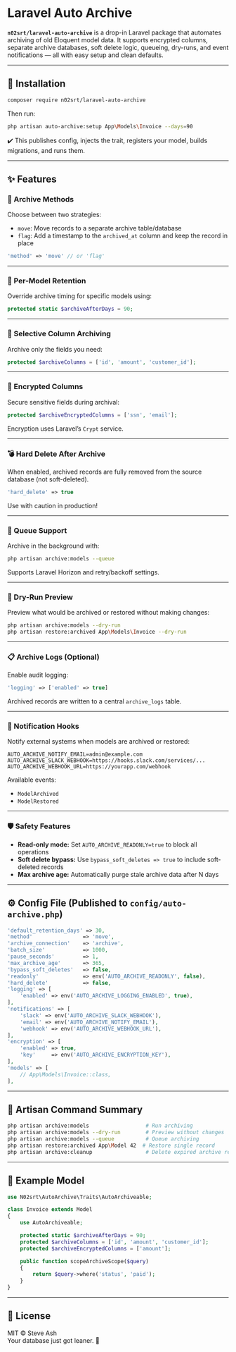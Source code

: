 # Laravel Auto Archive

**`n02srt/laravel-auto-archive`** is a drop-in Laravel package that automates archiving of old Eloquent model data. It supports encrypted columns, separate archive databases, soft delete logic, queueing, dry-runs, and event notifications — all with easy setup and clean defaults.

---

## 🚀 Installation

```bash
composer require n02srt/laravel-auto-archive
```

Then run:

```bash
php artisan auto-archive:setup App\Models\Invoice --days=90
```

✔️ This publishes config, injects the trait, registers your model, builds migrations, and runs them.

---

## ✨ Features

### 🧠 Archive Methods

Choose between two strategies:
- `move`: Move records to a separate archive table/database
- `flag`: Add a timestamp to the `archived_at` column and keep the record in place

```php
'method' => 'move' // or 'flag'
```

---

### 📆 Per-Model Retention

Override archive timing for specific models using:

```php
protected static $archiveAfterDays = 90;
```

---

### 🧼 Selective Column Archiving

Archive only the fields you need:

```php
protected $archiveColumns = ['id', 'amount', 'customer_id'];
```

---

### 🔐 Encrypted Columns

Secure sensitive fields during archival:

```php
protected $archiveEncryptedColumns = ['ssn', 'email'];
```

Encryption uses Laravel’s `Crypt` service.

---

### 💣 Hard Delete After Archive

When enabled, archived records are fully removed from the source database (not soft-deleted).

```php
'hard_delete' => true
```

Use with caution in production!

---

### 🔁 Queue Support

Archive in the background with:

```bash
php artisan archive:models --queue
```

Supports Laravel Horizon and retry/backoff settings.

---

### 🧪 Dry-Run Preview

Preview what would be archived or restored without making changes:

```bash
php artisan archive:models --dry-run
php artisan restore:archived App\Models\Invoice --dry-run
```

---

### 📋 Archive Logs (Optional)

Enable audit logging:

```php
'logging' => ['enabled' => true]
```

Archived records are written to a central `archive_logs` table.

---

### 📣 Notification Hooks

Notify external systems when models are archived or restored:

```env
AUTO_ARCHIVE_NOTIFY_EMAIL=admin@example.com
AUTO_ARCHIVE_SLACK_WEBHOOK=https://hooks.slack.com/services/...
AUTO_ARCHIVE_WEBHOOK_URL=https://yourapp.com/webhook
```

Available events:
- `ModelArchived`
- `ModelRestored`

---

### 🛡 Safety Features

- **Read-only mode:** Set `AUTO_ARCHIVE_READONLY=true` to block all operations
- **Soft delete bypass:** Use `bypass_soft_deletes => true` to include soft-deleted records
- **Max archive age:** Automatically purge stale archive data after N days

---

## ⚙️ Config File (Published to `config/auto-archive.php`)

```php
'default_retention_days' => 30,
'method'                => 'move',
'archive_connection'    => 'archive',
'batch_size'            => 1000,
'pause_seconds'         => 1,
'max_archive_age'       => 365,
'bypass_soft_deletes'   => false,
'readonly'              => env('AUTO_ARCHIVE_READONLY', false),
'hard_delete'           => false,
'logging' => [
    'enabled' => env('AUTO_ARCHIVE_LOGGING_ENABLED', true),
],
'notifications' => [
    'slack' => env('AUTO_ARCHIVE_SLACK_WEBHOOK'),
    'email' => env('AUTO_ARCHIVE_NOTIFY_EMAIL'),
    'webhook' => env('AUTO_ARCHIVE_WEBHOOK_URL'),
],
'encryption' => [
    'enabled' => true,
    'key'     => env('AUTO_ARCHIVE_ENCRYPTION_KEY'),
],
'models' => [
    // App\Models\Invoice::class,
],
```

---

## 🧪 Artisan Command Summary

```bash
php artisan archive:models                  # Run archiving
php artisan archive:models --dry-run        # Preview without changes
php artisan archive:models --queue          # Queue archiving
php artisan restore:archived App\Model 42  # Restore single record
php artisan archive:cleanup                 # Delete expired archive records
```

---

## 🧬 Example Model

```php
use N02srt\AutoArchive\Traits\AutoArchiveable;

class Invoice extends Model
{
    use AutoArchiveable;

    protected static $archiveAfterDays = 90;
    protected $archiveColumns = ['id', 'amount', 'customer_id'];
    protected $archiveEncryptedColumns = ['amount'];

    public function scopeArchiveScope($query)
    {
        return $query->where('status', 'paid');
    }
}
```

---

## 📄 License

MIT © Steve Ash  
Your database just got leaner. 🧹
